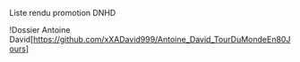 Liste rendu promotion DNHD

!Dossier Antoine David[https://github.com/xXADavid999/Antoine_David_TourDuMondeEn80Jours]
